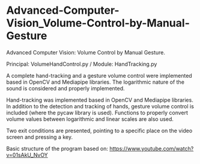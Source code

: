# Advanced-Computer-Vision_Volume-Control-by-Manual-Gesture

Advanced Computer Vision: Volume Control by Manual Gesture.

Principal: VolumeHandControl.py / Module: HandTracking.py

A complete hand-tracking and a gesture volume control were implemented based in OpenCV and Mediapipe libraries. The logarithmic nature of the sound is considered and properly implemented.

Hand-tracking was implemented based in OpenCV and Mediapipe libraries. In addition to the detection and tracking of hands, gesture volume control is included (where the pycaw library is used). Functions to properly convert volume values between logarithmic and linear scales are also used.
 
Two exit conditions are presented, pointing to a specific place on the video screen and pressing a key.
 
Basic structure of the program based on: https://www.youtube.com/watch?v=01sAkU_NvOY

